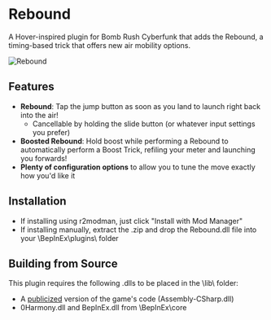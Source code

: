 # Rebound
A Hover-inspired plugin for Bomb Rush Cyberfunk that adds the Rebound, a timing-based trick that offers new air mobility options. 


![Rebound](https://github.com/scoopds/BRC-Rebound/blob/fec2b2adf0a51ab6a0c0d61dfcf6beeab2e9199a/ref/showcase.gif)
## Features
* **Rebound**: Tap the jump button as soon as you land to launch right back into the air!
    * Cancellable by holding the slide button (or whatever input settings you prefer)
* **Boosted Rebound**: Hold boost while performing a Rebound to automatically perform a Boost Trick, refiling your meter and launching you forwards!
* **Plenty of configuration options** to allow you to tune the move exactly how you'd like it
## Installation
* If installing using r2modman, just click "Install with Mod Manager"
* If installing manually, extract the .zip and drop the Rebound.dll file into your \BepInEx\plugins\ folder 
## Building from Source
This plugin requires the following .dlls to be placed in the \lib\ folder:
* A [publicized](https://github.com/BepInEx/BepInEx.AssemblyPublicizer) version of the game's code (Assembly-CSharp.dll)
* 0Harmony.dll and BepInEx.dll from \BepInEx\core
